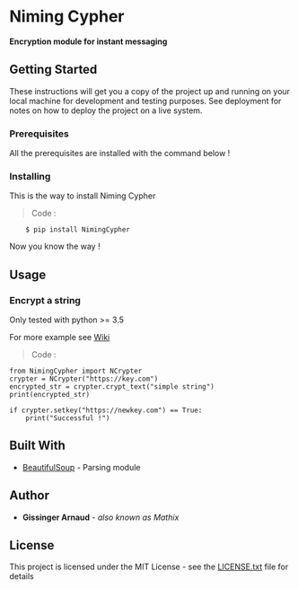 
# Niming Cypher

**Encryption module for instant messaging**

## Getting Started

These instructions will get you a copy of the project up and running on your local machine for development and testing purposes. See deployment for notes on how to deploy the project on a live system.

### Prerequisites

All the prerequisites are installed with the command below !

### Installing

This is the way to install Niming Cypher

> Code :

		$ pip install NimingCypher

Now you know the way !

## Usage

### Encrypt a string

Only tested with python >= 3.5

For more example see [Wiki](https://github.com/mathix420/NimingCypher/wiki)

> Code :

	from NimingCypher import NCrypter
	crypter = NCrypter("https://key.com")
	encrypted_str = crypter.crypt_text("simple string")
	print(encrypted_str)

	if crypter.setkey("https://newkey.com") == True:
		print("Successful !")

## Built With

* [BeautifulSoup](https://www.crummy.com/software/BeautifulSoup/bs4/doc/) - Parsing module

## Author

* **Gissinger Arnaud** - *also known as Mathix*

## License

This project is licensed under the MIT License - see the [LICENSE.txt](LICENSE.txt) file for details
